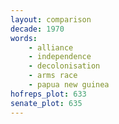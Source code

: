 ```yaml
---
layout: comparison
decade: 1970
words:
    - alliance
    - independence
    - decolonisation
    - arms race
    - papua new guinea
hofreps_plot: 633
senate_plot: 635
---
```

